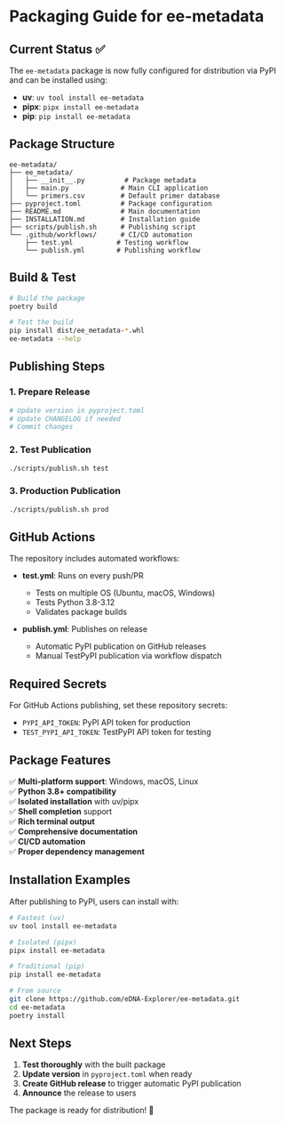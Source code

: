 # Packaging Guide for ee-metadata

## Current Status ✅

The `ee-metadata` package is now fully configured for distribution via PyPI and can be installed using:

- **uv**: `uv tool install ee-metadata`
- **pipx**: `pipx install ee-metadata` 
- **pip**: `pip install ee-metadata`

## Package Structure

```
ee-metadata/
├── ee_metadata/
│   ├── __init__.py          # Package metadata
│   ├── main.py             # Main CLI application
│   └── primers.csv         # Default primer database
├── pyproject.toml          # Package configuration
├── README.md               # Main documentation
├── INSTALLATION.md         # Installation guide
├── scripts/publish.sh      # Publishing script
└── .github/workflows/      # CI/CD automation
    ├── test.yml           # Testing workflow
    └── publish.yml        # Publishing workflow
```

## Build & Test

```bash
# Build the package
poetry build

# Test the build
pip install dist/ee_metadata-*.whl
ee-metadata --help
```

## Publishing Steps

### 1. Prepare Release
```bash
# Update version in pyproject.toml
# Update CHANGELOG if needed
# Commit changes
```

### 2. Test Publication
```bash
./scripts/publish.sh test
```

### 3. Production Publication
```bash
./scripts/publish.sh prod
```

## GitHub Actions

The repository includes automated workflows:

- **test.yml**: Runs on every push/PR
  - Tests on multiple OS (Ubuntu, macOS, Windows)
  - Tests Python 3.8-3.12
  - Validates package builds

- **publish.yml**: Publishes on release
  - Automatic PyPI publication on GitHub releases
  - Manual TestPyPI publication via workflow dispatch

## Required Secrets

For GitHub Actions publishing, set these repository secrets:
- `PYPI_API_TOKEN`: PyPI API token for production
- `TEST_PYPI_API_TOKEN`: TestPyPI API token for testing

## Package Features

✅ **Multi-platform support**: Windows, macOS, Linux  
✅ **Python 3.8+ compatibility**  
✅ **Isolated installation** with uv/pipx  
✅ **Shell completion** support  
✅ **Rich terminal output**  
✅ **Comprehensive documentation**  
✅ **CI/CD automation**  
✅ **Proper dependency management**  

## Installation Examples

After publishing to PyPI, users can install with:

```bash
# Fastest (uv)
uv tool install ee-metadata

# Isolated (pipx)  
pipx install ee-metadata

# Traditional (pip)
pip install ee-metadata

# From source
git clone https://github.com/eDNA-Explorer/ee-metadata.git
cd ee-metadata
poetry install
```

## Next Steps

1. **Test thoroughly** with the built package
2. **Update version** in `pyproject.toml` when ready
3. **Create GitHub release** to trigger automatic PyPI publication
4. **Announce** the release to users

The package is ready for distribution! 🚀